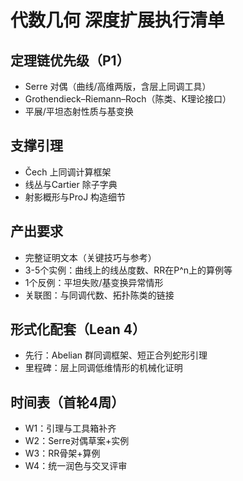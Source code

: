 # 代数几何 深度扩展执行清单

## 定理链优先级（P1）

- Serre 对偶（曲线/高维两版，含层上同调工具）
- Grothendieck–Riemann–Roch（陈类、K理论接口）
- 平展/平坦态射性质与基变换

## 支撑引理

- Čech 上同调计算框架
- 线丛与Cartier 除子字典
- 射影概形与ProJ 构造细节

## 产出要求

- 完整证明文本（关键技巧与参考）
- 3-5个实例：曲线上的线丛度数、RR在P^n上的算例等
- 1个反例：平坦失败/基变换异常情形
- 关联图：与同调代数、拓扑陈类的链接

## 形式化配套（Lean 4）

- 先行：Abelian 群同调框架、短正合列蛇形引理
- 里程碑：层上同调低维情形的机械化证明

## 时间表（首轮4周）

- W1：引理与工具箱补齐
- W2：Serre对偶草案+实例
- W3：RR骨架+算例
- W4：统一润色与交叉评审
